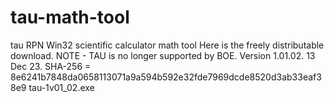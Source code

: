 # tau-math-tool
tau RPN Win32 scientific calculator math tool
Here is the freely distributable download.
NOTE - TAU is no longer supported by BOE.
Version 1.01.02. 13 Dec 23.
SHA-256 = 
8e6241b7848da0658113071a9a594b592e32fde7969dcde8520d3ab33eaf38e9  tau-1v01_02.exe

